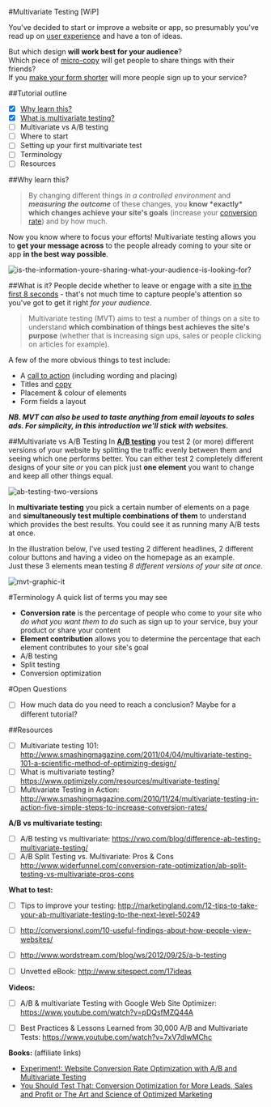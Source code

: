 #Multivariate Testing [WiP]

You've decided to start or improve a website or app, so presumably you've read up on [user experience](http://www.smashingmagazine.com/2014/01/27/pragmatic-ux-techniques-for-smarter-websites/) and have a ton of ideas.    

But which design **will work best for your audience**?    
Which piece of [micro-copy](https://econsultancy.com/blog/64951-six-brilliant-bits-of-micro-copy-you-can-implement-today/) will get people to share things with their friends?    
If you [make your form shorter](http://blog.crazyegg.com/2014/08/11/form-conversion-facts/) will more people sign up to your service?


##Tutorial outline
* [x] [Why learn this?](#why-learn-this)
* [x] [What is multivariate testing?](#what-is-it)
* [ ] Multivariate vs A/B testing
* [ ] Where to start
* [ ] Setting up your first multivariate test
* [ ] Terminology
* [ ] Resources

##Why learn this? 
>By changing different things _in a controlled environment_ and **_measuring the outcome_** of these changes, you **know \*exactly\* which changes achieve your site's goals** (increase your [conversion rate](#terminology)) and by how much.

Now you know where to focus your efforts! Multivariate testing allows you to **get your message across** to the people already coming to your site or app **in the best way possible**.

![is-the-information-youre-sharing-what-your-audience-is-looking-for?](http://imgs.xkcd.com/comics/university_website.png) 

##What is it?
People decide whether to leave or engage with a site [in the first 8 seconds](https://blog.kissmetrics.com/what-converting-websites-do/) - that's not much time to capture people's attention so you've got to get it right _for your audience_.

>Multivariate testing (MVT) aims to test a number of things on a site to understand **which combination of things best achieves the site's purpose** (whether that is increasing sign ups, sales or people clicking on articles for example).

A few of the more obvious things to test include:
* A [call to action](http://en.wikipedia.org/wiki/Call_to_action_%28marketing%29) (including wording and placing)
* Titles and [copy](http://untamedwriting.com/the-difference-between-web-copy-and-web-content-and-why-your-site-needs-both/)
* Placement & colour of elements
* Form fields a layout

**_NB. MVT can also be used to taste anything from email layouts to sales ads. For simplicity, in this introduction we'll stick with websites._**

##Multivariate vs A/B Testing
In [**A/B testing**](http://www.widerfunnel.com/solutions/website-testing/ab-split-testing) you test 2 (or more) different versions of your website by splitting the traffic evenly between them and seeing which one performs better. You can either test 2 completely different designs of your site _or_ you can pick just **one element** you want to change and keep all other things equal.

![ab-testing-two-versions](https://cloud.githubusercontent.com/assets/4185328/7446931/a4cfa1c2-f1e0-11e4-9117-c897a8ebaa3b.jpg)

In **multivariate testing** you pick a certain number of elements on a page and **simultaneously test multiple combinations of them** to understand which provides the best results. You could see it as running many A/B tests at once.

In the illustration below, I've used testing 2 different headlines, 2 different colour buttons and having a video on the homepage as an example.    
Just these 3 elements mean testing _8 different versions of your site at once_.

![mvt-graphic-it](https://cloud.githubusercontent.com/assets/4185328/7446084/0846e944-f1c4-11e4-94a2-28bb5379faba.jpg)



#Terminology
A quick list of terms you may see 
* **Conversion rate** is the percentage of people who come to your site who _do what you want them to do_ such as sign up to your service, buy your product or share your content
* **Element contribution** allows you to determine the percentage that each element contributes to your site's goal
* A/B testing
* Split testing
* Conversion optimization

#Open Questions
* [ ] How much data do you need to reach a conclusion? Maybe for a different tutorial?

##Resources
* [ ] Multivariate testing 101: http://www.smashingmagazine.com/2011/04/04/multivariate-testing-101-a-scientific-method-of-optimizing-design/
* [ ] What is multivariate testing? https://www.optimizely.com/resources/multivariate-testing/
* [ ] Multivariate Testing in Action: http://www.smashingmagazine.com/2010/11/24/multivariate-testing-in-action-five-simple-steps-to-increase-conversion-rates/

**A/B vs multivariate testing:**
* [ ] A/B testing vs multivariate: https://vwo.com/blog/difference-ab-testing-multivariate-testing/
* [ ] A/B Split Testing vs. Multivariate: Pros & Cons http://www.widerfunnel.com/conversion-rate-optimization/ab-split-testing-vs-multivariate-pros-cons

**What to test:**
* [ ] Tips to improve your testing: http://marketingland.com/12-tips-to-take-your-ab-multivariate-testing-to-the-next-level-50249
* [ ] http://conversionxl.com/10-useful-findings-about-how-people-view-websites/
* [ ] http://www.wordstream.com/blog/ws/2012/09/25/a-b-testing
* [ ] Unvetted eBook: http://www.sitespect.com/17ideas


**Videos:**
* [ ] A/B & multivariate Testing with Google Web Site Optimizer: https://www.youtube.com/watch?v=pDQsfMZQ44A
* [ ] Best Practices & Lessons Learned from 30,000 A/B and Multivariate Tests: https://www.youtube.com/watch?v=7xV7dlwMChc


**Books:** (affiliate links)
* [Experiment!: Website Conversion Rate Optimization with A/B and Multivariate Testing](http://amzn.to/1EIeB8t)
* [You Should Test That: Conversion Optimization for More Leads, Sales and Profit or The Art and Science of Optimized Marketing](http://amzn.to/1Q6C7zZ)
